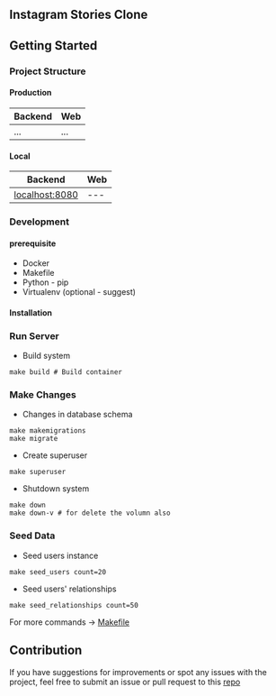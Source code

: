## Instagram Stories Clone

## Getting Started

### Project Structure
#### Production
| Backend | Web |
| --- | --- |
| ... | ... |

#### Local
| Backend | Web |
| --- | --- |
| [localhost:8080](http://localhost:8080/)  | --- |

### Development
#### prerequisite
- Docker
- Makefile
- Python - pip
- Virtualenv (optional - suggest)
#### Installation
### Run Server
- Build system
```shell
make build # Build container
```
### Make Changes
- Changes in database schema
```shell
make makemigrations
make migrate
```

- Create superuser
```shell
make superuser
```

- Shutdown system
```shell
make down
make down-v # for delete the volumn also
```

### Seed Data
- Seed users instance
```shell
make seed_users count=20
```
- Seed users' relationships
```shell
make seed_relationships count=50
```

For more commands -> [Makefile](./makefile)

## Contribution
If you have suggestions for improvements or spot any issues with the project, feel free to submit an issue or pull request to this [repo](https://github.com/tonible14012002/Instagram-Stories) 
